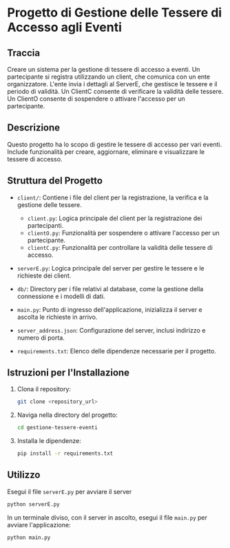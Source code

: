 # Progetto di Gestione delle Tessere di Accesso agli Eventi

## Traccia
Creare un sistema per la gestione di tessere di accesso a eventi. Un partecipante si registra utilizzando un client, che comunica con un ente organizzatore. L'ente invia i dettagli al ServerE, che gestisce le tessere e il periodo di validità.
Un ClientC consente di verificare la validità delle tessere. Un ClientO consente di sospendere o attivare l'accesso per un partecipante.


## Descrizione
Questo progetto ha lo scopo di gestire le tessere di accesso per vari eventi. Include funzionalità per creare, aggiornare, eliminare e visualizzare le tessere di accesso.

## Struttura del Progetto
- `client/`: Contiene i file del client per la registrazione, la verifica e la gestione delle tessere.
  - `client.py`: Logica principale del client per la registrazione dei partecipanti.
  - `clientO.py`: Funzionalità per sospendere o attivare l'accesso per un partecipante.
  - `clientC.py`: Funzionalità per controllare la validità delle tessere di accesso.
  

- `serverE.py`: Logica principale del server per gestire le tessere e le richieste dei client.

- `db/`: Directory per i file relativi al database, come la gestione della connessione e i modelli di dati.

- `main.py`: Punto di ingresso dell'applicazione, inizializza il server e ascolta le richieste in arrivo.

- `server_address.json`: Configurazione del server, inclusi indirizzo e numero di porta.

- `requirements.txt`: Elenco delle dipendenze necessarie per il progetto.

## Istruzioni per l'Installazione
1. Clona il repository:
    ```sh
    git clone <repository_url>
    ```
2. Naviga nella directory del progetto:
    ```sh
    cd gestione-tessere-eventi
    ```
3. Installa le dipendenze:
    ```sh
    pip install -r requirements.txt
    ```

## Utilizzo

Esegui il file `serverE.py` per avviare il server
```sh
python serverE.py
```
In un terminale diviso, con il server in ascolto, esegui il file `main.py` per avviare l'applicazione:
```sh
python main.py
```